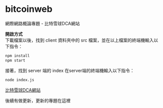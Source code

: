 # bitcoinweb
 網際網路概論專題 - 比特雪球DCA網站

**開啟方式**  
下載檔案以後，找到 client 資料夾中的 src 檔案，並在以上檔案的終端機輸入以下指令：  
```bash
npm install
npm start
```
接著，找到 server 端的 index 在server端的終端機輸入以下指令：  
```bash
node index.js
```
[比特雪球DCA網站](https://bitcoinwebapp.azurewebsites.net/?fbclid=IwAR1SyaN4RGs1uYxNPvsBm07o9ejUgBRG8inQy8P4uWIF0pdvYwqEqNUL0dM)  

後續有做更新，更新的專題在這裡
